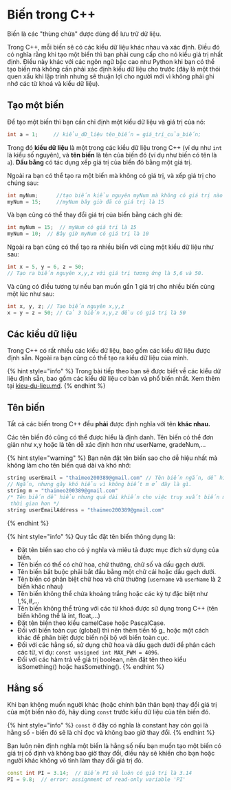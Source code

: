 # Biến trong C++

Biến là các "thùng chứa" được dùng để lưu trữ dữ liệu.&#x20;

Trong C++, mỗi biến sẽ có các kiểu dữ liệu khác nhau và xác định. Điều đó có nghĩa rằng khi tạo một biến thì bạn phải cung cấp cho nó kiểu giá trị nhất định. Điều này khác với các ngôn ngữ bậc cao như Python khi bạn có thể tạo biến mà không cần phải xác định kiểu dữ liệu cho trước (đây là một thói quen xấu khi lập trình nhưng sẽ thuận lợi cho người mới vì không phải ghi nhớ các từ khoá và kiểu dữ liệu).

## Tạo một biến

Để tạo một biến thì bạn cần chỉ định một kiểu dữ liệu và giá trị của nó:&#x20;

```cpp
int a = 1;     // kiểu_dữ_liệu tên_biến = giá_trị_của_biến;
```

Trong đó **kiểu dữ liệu** là một trong các kiểu dữ liệu trong C++ (ví dụ như `int` là kiểu số nguyên), và **tên biến** là tên của biến đó (ví dụ như biến có tên là `a`). **Dấu bằng** có tác dụng xếp giá trị của biến đó bằng một giá trị.&#x20;

Ngoài ra bạn có thể tạo ra một biến mà không có giá trị, và xếp giá trị cho chúng sau:&#x20;

```cpp
int myNum;      //tạo biến kiểu nguyên myNum mà không có giá trị nào cả.
myNum = 15;     //myNum bây giờ đã có giá trị là 15
```

Và bạn cũng có thể thay đổi giá trị của biến bằng cách ghi đè:

```cpp
int myNum = 15;  // myNum có giá trị là 15
myNum = 10;  // Bây giờ myNum có giá trị là 10
```

Ngoài ra bạn cũng có thể tạo ra nhiều biến với cùng một kiểu dữ liệu như sau:

```cpp
int x = 5, y = 6, z = 50; 
// Tạo ra biến nguyên x,y,z với giá trị tương ứng là 5,6 và 50.
```

Và cũng có điều tương tự nếu bạn muốn gắn 1 giá trị cho nhiều biến cùng một lúc như sau:

```cpp
int x, y, z; // Tạo biến nguyên x,y,z
x = y = z = 50; // Cả 3 biến x,y,z đều có giá trị là 50
```

## Các kiểu dữ liệu

Trong C++ có rất nhiều các kiểu dữ liệu, bao gồm các kiểu dữ liệu được định sẵn. Ngoài ra bạn cũng có thể tạo ra kiểu dữ liệu của mình.&#x20;

{% hint style="info" %}
Trong bài tiếp theo bạn sẽ được biết về các kiểu dữ liệu định sẵn, bao gồm các kiểu dữ liệu cơ bản và phổ biến nhất. Xem thêm tại [kieu-du-lieu.md](kieu-du-lieu.md "mention").
{% endhint %}

## Tên biến

Tất cả các biến trong C++ đều **phải** được định nghĩa với tên **khác nhau.**

Các tên biến đó cũng có thể được hiểu là định danh. Tên biến có thể đơn giản như x,y hoặc là tên dễ xác định hơn như userName, gradeNum,...

{% hint style="warning" %}
Bạn nên đặt tên biến sao cho dễ hiệu nhất mà không làm cho tên biến quá dài và khó nhớ:

```cpp
string userEmail = "thaimeo200389@gmail.com" // Tên biến ngắn, dễ hiểu.
// Ngắn, nhưng gây khó hiểu vì không biết m ở đây là gì.
string m = "thaimeo200389@gmail.com" 
/* Tên biến dễ hiểu nhưng quá dài khiến cho việc truy xuất biến mất 
 thời gian hơn */
string userEmailAddress = "thaimeo200389@gmail.com" 
```
{% endhint %}

{% hint style="info" %}
Quy tắc đặt tên biến thông dụng là:

* Đặt tên biến sao cho có ý nghĩa và miêu tả được mục đích sử dụng của biến.
* Tên biến có thể có chữ hoa, chữ thường, chữ số và dấu gạch dưới.
* Tên biến bắt buộc phải bắt đầu bằng một chữ cái hoặc dấu gạch dưới.
* Tên biến có phân biệt chữ hoa và chữ thường (`username` và `userName` là 2 biến khác nhau)&#x20;
* Tên biến không thể chứa khoảng trắng hoặc các ký tự đặc biệt như !,%,#,...
* Tên biến không thể trùng với các từ khoá được sử dụng trong C++ (tên biến không thể là int, float,...)&#x20;
* Đặt tên biến theo kiểu camelCase hoặc PascalCase.
* Đối với biến toàn cục (global) thì nên thêm tiền tố g\_ hoặc một cách khác để phân biệt được biến nội bộ với biến toàn cục.&#x20;
* Đối với các hằng số, sử dụng chữ hoa và dấu gạch dưới để phân cách các từ, ví dụ:  `const unsigned int MAX_PWM = 4096`.
* Đối với các hàm trả về giá trị boolean, nên đặt tên theo kiểu isSomething() hoặc hasSomething().
{% endhint %}

## Hằng số

Khi bạn không muốn người khác (hoặc chính bản thân bạn) thay đổi giá trị của một biến nào đó, hãy dùng `const` trước kiểu dữ liệu của tên biến đó.&#x20;

{% hint style="info" %}
`const` ở đây có nghĩa là constant hay còn gọi là hằng số - biến đó sẽ là chỉ đọc và không bao giờ thay đổi.&#x20;
{% endhint %}

Bạn luôn nên định nghĩa một biến là hằng số nếu bạn muốn tạo một biến có giá trị cố định và không bao giờ thay đổi, điều này sẽ khiến cho bạn hoặc người khác không vô tình làm thay đổi giá trị đó.

```cpp
const int PI = 3.14;  // Biến PI sẽ luôn có giá trị là 3.14
PI = 9.8;  // error: assignment of read-only variable 'PI' 
```
